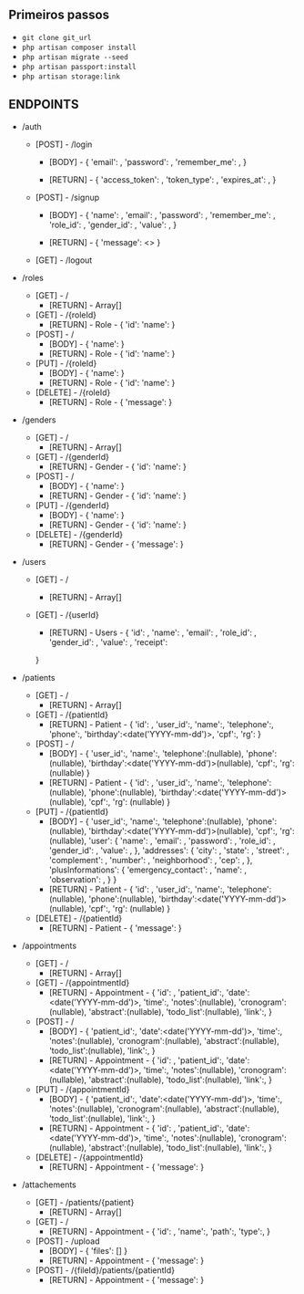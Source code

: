 Primeiros passos
---

 - `git clone git_url`
 - `php artisan composer install`
 - `php artisan migrate --seed`
 - `php artisan passport:install`
 - `php artisan storage:link`


ENDPOINTS
---

 - /auth
    - [POST] - /login
      - [BODY] - {
        'email': <string>,
        'password': <string>,
        'remember_me': <boolean>,
        }

      - [RETURN] - {
        'access_token': <string>,
        'token_type': <string>,
        'expires_at': <string>,
        }
    - [POST] - /signup
      - [BODY] - {
        'name': <string>,
        'email': <string>,
        'password': <string>,
        'remember_me': <boolean>,
        'role_id': <integer>,
        'gender_id': <integer>,
        'value': <double>,
        }

      - [RETURN] - {
        'message': <<string>>
        }
    - [GET] - /logout
    
 - /roles
    - [GET] - /
      - [RETURN] - Array<roles>[]
    - [GET] - /{roleId}
      - [RETURN] - Role<roles> - {
        'id': <integer>
        'name': <string>
      }
    - [POST] - /
      - [BODY] - {
        'name': <string>
      }
      - [RETURN] - Role<roles> - {
        'id': <integer>
        'name': <string>
      }
    - [PUT] - /{roleId}
      - [BODY] - {
        'name': <string>
      }
      - [RETURN] - Role<roles> - {
        'id': <integer>
        'name': <string>
      }
    - [DELETE] - /{roleId}
      - [RETURN] - Role<roles> - {
        'message': <string>
      }

 - /genders
    - [GET] - /
      - [RETURN] - Array<genders>[]
    - [GET] - /{genderId}
      - [RETURN] - Gender<genders> - {
        'id': <integer>
        'name': <string>
      }
    - [POST] - /
      - [BODY] - {
        'name': <string>
      }
      - [RETURN] - Gender<genders> - {
        'id': <integer>
        'name': <string>
      }
    - [PUT] - /{genderId}
      - [BODY] - {
        'name': <string>
      }
      - [RETURN] - Gender<genders> - {
        'id': <integer>
        'name': <string>
      }
    - [DELETE] - /{genderId}
      - [RETURN] - Gender<genders> - {
        'message': <string>
      }

 - /users
    - [GET] - /
      - [RETURN] - Array<users>[]
    - [GET] - /{userId}
      - [RETURN] - Users<users> - {
        'id': <integer>,
        'name': <string>,
        'email': <string>,
        'role_id': <integer>,
        'gender_id': <integer>,
        'value': <double>,
        'receipt': <boolean>

      }

 - /patients
    - [GET] - /
      - [RETURN] - Array<patients>[]
    - [GET] - /{patientId}
      - [RETURN] - Patient<patients> - {
        'id': <integer>,
        'user_id':<string>,
        'name':<string>,
        'telephone':<string>,
        'phone':<string>,
        'birthday':<date('YYYY-mm-dd')>,
        'cpf':<string>,
        'rg': <string>
      }
    - [POST] - /
      - [BODY] - {
        'user_id':<string>,
        'name':<string>,
        'telephone':<string>(nullable),
        'phone':<string>(nullable),
        'birthday':<date('YYYY-mm-dd')>(nullable),
        'cpf':<string>,
        'rg': <string>(nullable)
      }
      - [RETURN] - Patient<patients> - {
        'id': <integer>,
        'user_id':<string>,
        'name':<string>,
        'telephone':<string>(nullable),
        'phone':<string>(nullable),
        'birthday':<date('YYYY-mm-dd')>(nullable),
        'cpf':<string>,
        'rg': <string>(nullable)
      }
    - [PUT] - /{patientId}
      - [BODY] - {
        'user_id':<string>,
        'name':<string>,
        'telephone':<string>(nullable),
        'phone':<string>(nullable),
        'birthday':<date('YYYY-mm-dd')>(nullable),
        'cpf':<string>,
        'rg': <string>(nullable),
        'user': {
          'name': <string>,
          'email': <string>,
          'password': <string>,
          'role_id': <integer>,
          'gender_id': <integer>,
          'value': <double>,
        },
        'addresses': {
          'city': <string>,
          'state': <string>,
          'street': <string>,
          'complement': <string>,
          'number': <string>,
          'neighborhood': <string>,
          'cep': <string>,
        },
        'plusInformations': {
          'emergency_contact': <string>,
          'name': <string>,
          'observation': <string>,
        }
      }
      - [RETURN] - Patient<patients> - {
        'id': <integer>,
        'user_id':<string>,
        'name':<string>,
        'telephone':<string>(nullable),
        'phone':<string>(nullable),
        'birthday':<date('YYYY-mm-dd')>(nullable),
        'cpf':<string>,
        'rg': <string>(nullable)
      }
    - [DELETE] - /{patientId}
      - [RETURN] - Patient<patients> - {
        'message': <string>
      }

 - /appointments
    - [GET] - /
      - [RETURN] - Array<appointments>[]
    - [GET] - /{appointmentId}
      - [RETURN] - Appointment<appointments> - {
        'id': <integer>,
        'patient_id':<string>,
        'date':<date('YYYY-mm-dd')>,
        'time':<string>,
        'notes':<string>(nullable),
        'cronogram':<string>(nullable),
        'abstract':<string>(nullable),
        'todo_list':<string>(nullable),
        'link':<string>,
      }
    - [POST] - /
      - [BODY] - {
        'patient_id':<string>,
        'date':<date('YYYY-mm-dd')>,
        'time':<string>,
        'notes':<string>(nullable),
        'cronogram':<string>(nullable),
        'abstract':<string>(nullable),
        'todo_list':<string>(nullable),
        'link':<string>,
      }
      - [RETURN] - Appointment<appointments> - {
        'id': <integer>,
        'patient_id':<string>,
        'date':<date('YYYY-mm-dd')>,
        'time':<string>,
        'notes':<string>(nullable),
        'cronogram':<string>(nullable),
        'abstract':<string>(nullable),
        'todo_list':<string>(nullable),
        'link':<string>,
      }
    - [PUT] - /{appointmentId}
      - [BODY] - {
        'patient_id':<string>,
        'date':<date('YYYY-mm-dd')>,
        'time':<string>,
        'notes':<string>(nullable),
        'cronogram':<string>(nullable),
        'abstract':<string>(nullable),
        'todo_list':<string>(nullable),
        'link':<string>,
      }
      - [RETURN] - Appointment<appointments> - {
        'id': <integer>,
        'patient_id':<string>,
        'date':<date('YYYY-mm-dd')>,
        'time':<string>,
        'notes':<string>(nullable),
        'cronogram':<string>(nullable),
        'abstract':<string>(nullable),
        'todo_list':<string>(nullable),
        'link':<string>,
      }
    - [DELETE] - /{appointmentId}
      - [RETURN] - Appointment<appointments> - {
        'message': <string>
      }

 - /attachements
    - [GET] - /patients/{patient}
      - [RETURN] - Array<patients>[]
    - [GET] - /
      - [RETURN] - Appointment<appointments> - {
        'id': <integer>,
        'name':<string>,
        'path':<string>,
        'type':<string>,
      }
    - [POST] - /upload
      - [BODY] - {
        'files': []
      }
      - [RETURN] - Appointment<appointments> - {
        'message': <string>
      }
    - [POST] - /{fileId}/patients/{patientId}
      - [RETURN] - Appointment<appointments> - {
        'message': <string>
      }
